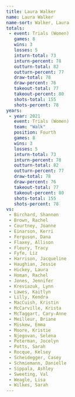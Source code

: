 ```yaml
---
title: Laura Walker
name: Laura Walker
name-sort: Walker, Laura
totals:
 - event: Trials (Women)
   games: 8
   wins: 3
   losses: 5
   inturn-total: 73
   inturn-percent: 78
   outturn-total: 82
   outturn-percent: 77
   draw-total: 78
   draw-percent: 76
   takeout-total: 77
   takeout-percent: 80
   shots-total: 155
   shots-percent: 78
years:
 - year: 2021
   event: Trials (Women)
   team: "Walk"
   position: Fourth
   games: 8
   wins: 3
   losses: 5
   inturn-total: 73
   inturn-percent: 78
   outturn-total: 82
   outturn-percent: 77
   draw-total: 78
   draw-percent: 76
   takeout-total: 77
   takeout-percent: 80
   shots-total: 155
   shots-percent: 78
vs:
 - Birchard, Shannon
 - Brown, Rachel
 - Courtney, Joanne
 - Einarson, Kerri
 - Ferguson, Dana
 - Flaxey, Allison
 - Fleury, Tracy
 - Fyfe, Liz
 - Harrison, Jacqueline
 - Haughian, Jessie
 - Hickey, Laura
 - Homan, Rachel
 - Jones, Jennifer
 - Kreviazuk, Lynn
 - Lawes, Kaitlyn
 - Lilly, Kendra
 - MacCuish, Kristin
 - McCarville, Krista
 - McTaggart, Cary-Anne
 - Meilleur, Briane
 - Miskew, Emma
 - Moore, Kristie
 - Njegovan, Selena
 - Peterman, Jocelyn
 - Potts, Sarah
 - Rocque, Kelsey
 - Scheidegger, Casey
 - Schmiemann, Danielle
 - Sippala, Ashley
 - Sweeting, Val
 - Weagle, Lisa
 - Wilkes, Sarah
---
```

